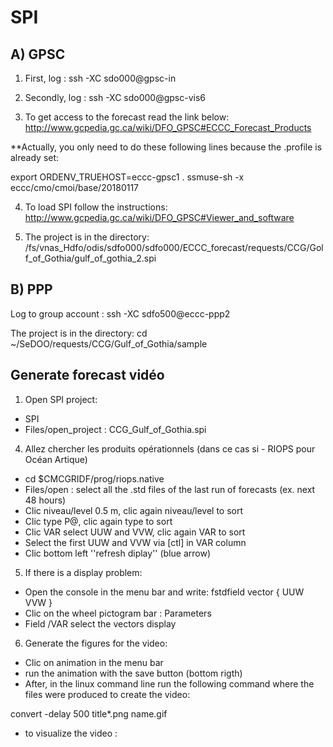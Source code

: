 # SPI
## A) GPSC

1) First, log  : ssh -XC sdo000@gpsc-in
2) Secondly, log : ssh -XC sdo000@gpsc-vis6

3) To get access to the forecast read the link below:
http://www.gcpedia.gc.ca/wiki/DFO_GPSC#ECCC_Forecast_Products

**Actually, you only need to do these following lines because the .profile is already set:

export ORDENV_TRUEHOST=eccc-gpsc1
. ssmuse-sh -x eccc/cmo/cmoi/base/20180117

4) To load SPI follow the instructions:
http://www.gcpedia.gc.ca/wiki/DFO_GPSC#Viewer_and_software

5) The project is in the directory:
/fs/vnas_Hdfo/odis/sdfo000/sdfo000/ECCC_forecast/requests/CCG/Golf_of_Gothia/gulf_of_gothia_2.spi


## B) PPP
Log to group account : ssh -XC sdfo500@eccc-ppp2

The project is in the directory:
cd ~/SeDOO/requests/CCG/Gulf_of_Gothia/sample

## Generate forecast vidéo

1) Open SPI project:
- SPI
- Files/open_project : CCG_Gulf_of_Gothia.spi

4) Allez chercher les produits opérationnels (dans ce cas si - RIOPS pour Océan Artique) 
- cd $CMCGRIDF/prog/riops.native
- Files/open : select all the .std files of the last run of forecasts (ex. next 48 hours)
- Clic niveau/level 0.5 m, clic again niveau/level to sort
- Clic type P@, clic again type to sort
- Clic VAR select UUW and VVW, clic again VAR to sort
- Select the first UUW and VVW via [ctl] in VAR column
- Clic bottom left ''refresh diplay'' (blue arrow)

5) If there is a display problem:
- Open the console in the menu bar and write: fstdfield vector { UUW VVW }
- Clic on the wheel pictogram bar : Parameters
- Field /VAR  select the vectors display

6) Generate the figures for the video:
- Clic on animation in the menu bar
- run the animation with the save button (bottom rigth)
- After, in the linux command line run the following command where the files were produced to create the video:

convert -delay 500 title*.png name.gif

- to visualize the video :



